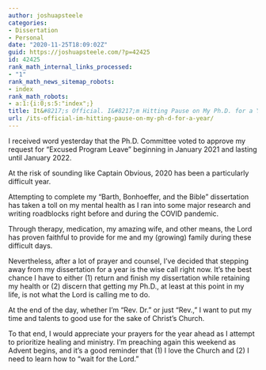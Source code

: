 ```yaml
---
author: joshuapsteele
categories:
- Dissertation
- Personal
date: "2020-11-25T18:09:02Z"
guid: https://joshuapsteele.com/?p=42425
id: 42425
rank_math_internal_links_processed:
- "1"
rank_math_news_sitemap_robots:
- index
rank_math_robots:
- a:1:{i:0;s:5:"index";}
title: It&#8217;s Official. I&#8217;m Hitting Pause on My Ph.D. for a Year
url: /its-official-im-hitting-pause-on-my-ph-d-for-a-year/
---
```


I received word yesterday that the Ph.D. Committee voted to approve my request for “Excused Program Leave” beginning in January 2021 and lasting until January 2022.

At the risk of sounding like Captain Obvious, 2020 has been a particularly difficult year.

Attempting to complete my “Barth, Bonhoeffer, and the Bible” dissertation has taken a toll on my mental health as I ran into some major research and writing roadblocks right before and during the COVID pandemic.

Through therapy, medication, my amazing wife, and other means, the Lord has proven faithful to provide for me and my (growing) family during these difficult days.

Nevertheless, after a lot of prayer and counsel, I’ve decided that stepping away from my dissertation for a year is the wise call right now. It’s the best chance I have to either (1) return and finish my dissertation while retaining my health or (2) discern that getting my Ph.D., at least at this point in my life, is not what the Lord is calling me to do.

At the end of the day, whether I’m “Rev. Dr.” or just “Rev.,” I want to put my time and talents to good use for the sake of Christ’s Church.

To that end, I would appreciate your prayers for the year ahead as I attempt to prioritize healing and ministry. I’m preaching again this weekend as Advent begins, and it’s a good reminder that (1) I love the Church and (2) I need to learn how to “wait for the Lord.”
